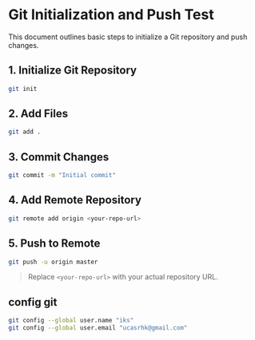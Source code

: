 # Git Initialization and Push Test

This document outlines basic steps to initialize a Git repository and push changes.

## 1. Initialize Git Repository

```bash
git init
```

## 2. Add Files

```bash
git add .
```

## 3. Commit Changes

```bash
git commit -m "Initial commit"
```

## 4. Add Remote Repository

```bash
git remote add origin <your-repo-url>
```

## 5. Push to Remote

```bash
git push -u origin master
```

> Replace `<your-repo-url>` with your actual repository URL.

## config git 

```bash
git config --global user.name "iks"
git config --global user.email "ucasrhk@gmail.com"
```